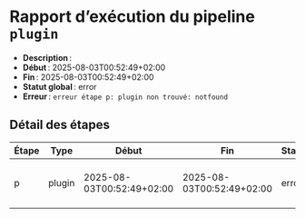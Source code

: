 # Rapport d’exécution du pipeline `plugin`

- **Description** : 
- **Début** : 2025-08-03T00:52:49+02:00
- **Fin** : 2025-08-03T00:52:49+02:00
- **Statut global** : error
- **Erreur** : `erreur étape p: plugin non trouvé: notfound`

## Détail des étapes

| Étape | Type | Début | Fin | Statut | Erreur |
|-------|------|-------|-----|--------|--------|
| p | plugin | 2025-08-03T00:52:49+02:00 | 2025-08-03T00:52:49+02:00 | error | plugin non trouvé: notfound |
